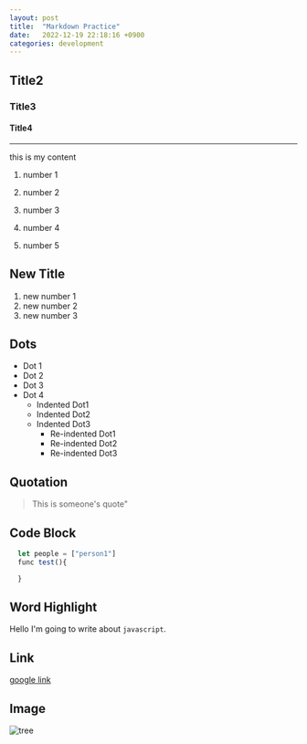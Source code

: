 ```yaml
---
layout: post
title:  "Markdown Practice"
date:   2022-12-19 22:18:16 +0900
categories: development
---
```


## Title2

### Title3

#### Title4

---

this is my content

1. number 1
1. number 2
1. number 3
1. number 4

1. number 5

## New Title

1. new number 1
1. new number 2
1. new number 3

## Dots

- Dot 1
- Dot 2
- Dot 3
- Dot 4
  - Indented Dot1
  - Indented Dot2
  - Indented Dot3
    - Re-indented Dot1
    - Re-indented Dot2
    - Re-indented Dot3

## Quotation

> This is someone's quote"

## Code Block

```javascript
  let people = ["person1"]
  func test(){

  }
```

## Word Highlight

Hello I'm going to write about
`javascript`.

## Link

[google link](https://www.google.com)

## Image

![tree](https://www.gardeningknowhow.com/wp-content/uploads/2017/07/hardwood-tree.jpg)
